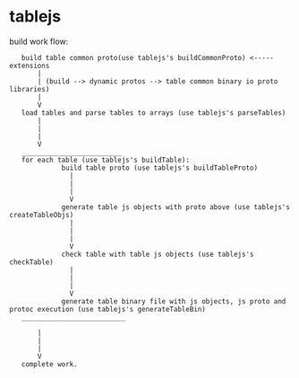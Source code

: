 # tablejs

build work flow:

       build table common proto(use tablejs's buildCommonProto) <-----   extensions
           |
           | (build --> dynamic protos --> table common binary io proto libraries)
           |
           V
	   load tables and parse tables to arrays (use tablejs's parseTables)
	       |
		   |
		   |
		   V
	   _________________________	   
	   for each table (use tablejs's buildTable): 
	             build table proto (use tablejs's buildTableProto) 
    			   |
				   |
				   |
				   V
				 generate table js objects with proto above (use tablejs's createTableObjs)
				   |
				   |
				   |
				   V
				 check table with table js objects (use tablejs's checkTable)
				   |
				   |
				   |
				   V
				 generate table binary file with js objects, js proto and protoc execution (use tablejs's generateTableBin)
	   __________________________
	   
	       |
		   |
		   |
		   V
	   complete work.

